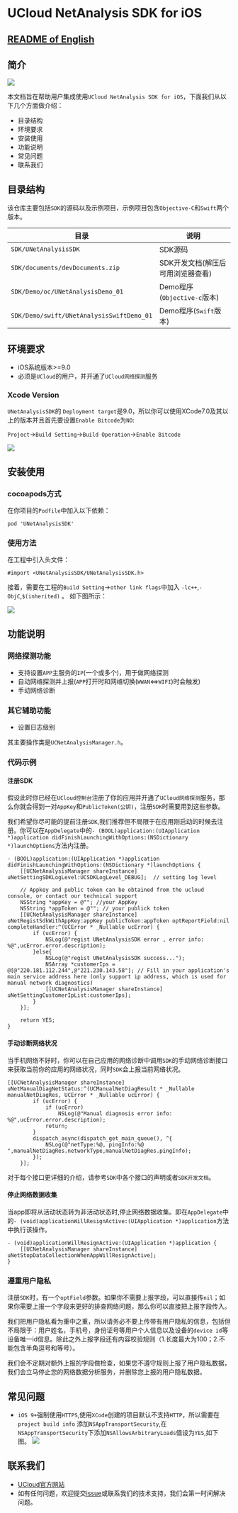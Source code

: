 # UCloud NetAnalysis SDK for iOS

## [README of English](https://github.com/ucloud/netanalysis-sdk-ios/blob/master/README.md)

## 简介

![](https://camo.githubusercontent.com/86885d3ee622f43456c8b890b56c3f05d6ec2c5e/687474703a2f2f636c692d75636c6f75642d6c6f676f2e73672e7566696c656f732e636f6d2f75636c6f75642e706e67)

本文档旨在帮助用户集成使用`UCloud NetAnalysis SDK for iOS`，下面我们从以下几个方面做介绍： 

* 目录结构
* 环境要求
* 安装使用
* 功能说明
* 常见问题
* 联系我们

## 目录结构

该仓库主要包括`SDK`的源码以及示例项目，示例项目包含`Objective-C`和`Swift`两个版本。 

目录  | 说明
------------- | -------------
`SDK/UNetAnalysisSDK` | SDK源码
`SDK/documents/devDocuments.zip` | SDK开发文档(解压后可用浏览器查看)
`SDK/Demo/oc/UNetAnalysisDemo_01` | Demo程序(`Objective-c`版本)
`SDK/Demo/swift/UNetAnalysisSwiftDemo_01` | Demo程序(`Swift`版本)

## 环境要求

* iOS系统版本>=9.0
* 必须是`UCloud`的用户，并开通了`UCloud网络探测`服务


### Xcode Version

`UNetAnalysisSDK`的 `Deployment target`是9.0，所以你可以使用XCode7.0及其以上的版本并且首先要设置`Enable Bitcode`为`NO`: 

`Project`->`Build Setting`->`Build Operation`->`Enable Bitcode`

![](https://ws2.sinaimg.cn/large/006tNbRwgy1fwj45s1t65j30n207s0ts.jpg)

## 安装使用

### cocoapods方式

在你项目的`Podfile`中加入以下依赖：

```
pod 'UNetAnalysisSDK'
```

### 使用方法

在工程中引入头文件：

```
#import <UNetAnalysisSDK/UNetAnalysisSDK.h>
```

接着，需要在工程的`Build Setting`->`other link flags`中加入 `-lc++`,`-ObjC`,`$(inherited)` 。 如下图所示： 

![](https://ws3.sinaimg.cn/large/006tNc79gy1fzipcaj0ecj30u80ee0ud.jpg)


## 功能说明

### 网络探测功能

* 支持设置`APP`主服务的`IP`(一个或多个)，用于做网络探测
* 自动网络探测并上报(`APP`打开时和网络切换(`WWAN`<=>`WIFI`)时会触发)
* 手动网络诊断

### 其它辅助功能

* 设置日志级别

其主要操作类是`UCNetAnalysisManager.h`。


### 代码示例

#### 注册SDK

假设此时你已经在`UCloud控制台`注册了你的应用并开通了`UCloud网络探测`服务，那么你就会得到一对`AppKey`和`PublicToken(公钥)`，注册`SDK`时需要用到这些参数。 

我们希望你尽可能的提前注册`SDK`,我们推荐但不局限于在应用刚启动的时候去注册。你可以在`AppDelegate`中的`- (BOOL)application:(UIApplication *)application didFinishLaunchingWithOptions:(NSDictionary *)launchOptions`方法内注册。 

```
- (BOOL)application:(UIApplication *)application didFinishLaunchingWithOptions:(NSDictionary *)launchOptions {
    [[UCNetAnalysisManager shareInstance] uNetSettingSDKLogLevel:UCSDKLogLevel_DEBUG];  // setting log level
    
    // Appkey and public token can be obtained from the ucloud console, or contact our technical support
    NSString *appKey = @""; //your AppKey
    NSString *appToken = @""; // your publick token
    [[UCNetAnalysisManager shareInstance] uNetRegistSdkWithAppKey:appKey publicToken:appToken optReportField:nil completeHandler:^(UCError * _Nullable ucError) {
        if (ucError) {
            NSLog(@"regist UNetAnalysisSDK error , error info: %@",ucError.error.description);
        }else{
	        NSLog(@"regist UNetAnalysisSDK success...");
	        NSArray *customerIps = @[@"220.181.112.244",@"221.230.143.58"]; // Fill in your application's main service address here (only support ip address, which is used for manual network diagnostics)
	        [[UCNetAnalysisManager shareInstance] uNetSettingCustomerIpList:customerIps];
        }
    }];
    
    return YES;
}
```

#### 手动诊断网络状况

当手机网络不好时，你可以在自己应用的网络诊断中调用`SDK`的手动网络诊断接口来获取当前你的应用的网络状况，同时`SDK`会上报当前网络状况。

```
[[UCNetAnalysisManager shareInstance] uNetManualDiagNetStatus:^(UCManualNetDiagResult * _Nullable manualNetDiagRes, UCError * _Nullable ucError) {
        if (ucError) {
            if (ucError)
                NSLog(@"Manual diagnosis error info: %@",ucError.error.description);
            return;
        }
        dispatch_async(dispatch_get_main_queue(), ^{
            NSLog(@"netType:%@, pingInfo:%@ ",manualNetDiagRes.networkType,manualNetDiagRes.pingInfo);
        });
    }];
```

对于每个接口更详细的介绍，请参考`SDK`中各个接口的声明或者`SDK开发文档`。

#### 停止网络数据收集

当app即将从活动状态转为非活动状态时,停止网络数据收集。即在`AppDelegate`中的`- (void)applicationWillResignActive:(UIApplication *)application`方法中执行该操作。

```
- (void)applicationWillResignActive:(UIApplication *)application {
    [[UCNetAnalysisManager shareInstance] uNetStopDataCollectionWhenAppWillResignActive];
}
```


### 遵重用户隐私

注册`SDK`时，有一个`optField`参数。如果你不需要上报字段，可以直接传`nil`；如果你需要上报一个字段来更好的排查网络问题，那么你可以直接把上报字段传入。

我们把用户隐私看为重中之重，所以请务必不要上传带有用户隐私的信息，包括但不局限于：用户姓名，手机号，身份证号等用户个人信息以及设备的`device id`等设备唯一id信息。除此之外上报字段还有内容校验规则（1.长度最大为100；2.不能包含半角逗号和等号）。

我们会不定期对额外上报的字段做检查，如果您不遵守规则上报了用户隐私数据，我们会立马停止您的网络数据分析服务，并删除您上报的用户隐私数据。



## 常见问题

* `iOS 9+`强制使用`HTTPS`,使用`XCode`创建的项目默认不支持`HTTP`，所以需要在`project build info` 添加`NSAppTransportSecurity`,在`NSAppTransportSecurity`下添加`NSAllowsArbitraryLoads`值设为`YES`,如下图。 
	![](https://ws2.sinaimg.cn/large/006tNc79gy1fzitnl2r6ej30ih0c5tb0.jpg)

## 联系我们

* [UCloud官方网站](https://www.ucloud.cn/)
*  如有任何问题，欢迎提交[issue](https://github.com/ucloud/netanalysis-sdk-ios/issues)或联系我们的技术支持，我们会第一时间解决问题。


